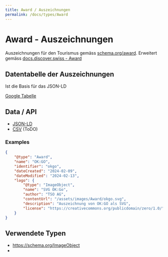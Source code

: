 ```yaml
---
title: Award / Auszeichnungen
permalink: /docs/types/Award
---
```

# Award - Auszeichnungen

Auszeichnungen für den Tourismus gemäss [schema.org/award](https://schema.org/award).
Erweitert gemäss [docs.discover.swiss - Award](https://docs.discover.swiss/dev/reference/dataschema/definition/infocenter-classes/Award/)


## Datentabelle der Auszeichnungen
Ist die Basis für das JSON-LD

[Google Tabelle](https://docs.google.com/spreadsheets/d/10seflFrgXci7KovdYPe396UUZE_OXbrHItZldWLQ2JM/edit#gid=0)

## Data / API

* [JSON-LD](/api/types/Award/index.jsonld)
* [CSV](/api/types/Award/index.csv) (ToDO)

### Examples
```json
{
    "@type": "Award",
    "name": "OK:GO",
    "identifier": "okgo",
    "dateCreated": "2024-02-09",
    "dateModified": "2024-02-13",
    "logo": {
        "@type": "ImageObject",
        "name": "SVG OK:Go",
        "author": "TSO AG",
        "contentUrl": "/assets/images/Award/okgo.svg",
        "description": "Auszeichnung von OK:GO als SVG",
        "license": "https://creativecommons.org/publicdomain/zero/1.0/"
    }
}
```

## Verwendete Typen

* https://schema.org/ImageObject
* 